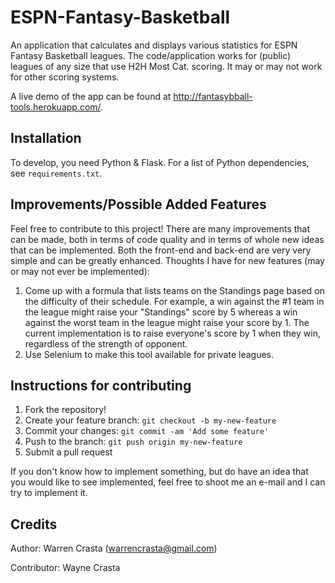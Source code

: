 # ESPN-Fantasy-Basketball

An application that calculates and displays various statistics for ESPN Fantasy Basketball leagues. The code/application works for (public) leagues of any size that use H2H Most Cat. scoring. It may or may not work for other scoring systems.

A live demo of the app can be found at http://fantasybball-tools.herokuapp.com/.

## Installation

To develop, you need Python & Flask. For a list of Python dependencies, see `requirements.txt`.

## Improvements/Possible Added Features

Feel free to contribute to this project! There are many improvements that can be made, both in terms of code quality and in terms of whole new ideas that can be implemented. Both the front-end and back-end are very very simple and can be greatly enhanced. Thoughts I have for new features (may or may not ever be implemented):

1. Come up with a formula that lists teams on the Standings page based on the difficulty of their schedule. For example, a win against the #1 team in the league might raise your "Standings" score by 5 whereas a win against the worst team in the league might raise your score by 1. The current implementation is to raise everyone's score by 1 when they win, regardless of the strength of opponent.
2. Use Selenium to make this tool available for private leagues.

## Instructions for contributing

1. Fork the repository!
2. Create your feature branch: `git checkout -b my-new-feature`
3. Commit your changes: `git commit -am 'Add some feature'`
4. Push to the branch: `git push origin my-new-feature`
5. Submit a pull request

If you don't know how to implement something, but do have an idea that you would like to see implemented, feel free to shoot me an e-mail and I can try to implement it.

## Credits

Author: Warren Crasta (warrencrasta@gmail.com)

Contributor: Wayne Crasta
